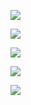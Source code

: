 ![](https://media.tenor.com/KyQn8EktSfsAAAAM/cassio-guitarra.gif)







![](https://media.tenor.com/xVlgmC8rAHcAAAAC/corinthians-timao.gif)







![](https://media.tenor.com/hbiKUexSQmMAAAAd/renato-augusto.gif)






![](https://media.tenor.com/4-2ipSO3LyAAAAAM/roger-guedes-corinthians-x-palmeiras.gif)



![](https://www.google.com/url?sa=i&url=https%3A%2F%2Fwww.meutimao.com.br%2Fnoticias-do-corinthians%2F347860%2Fembaixadinhas-e-confusao-em-derbi-emissora-reprisa-titulo-paulista-do-corinthians-em-1999&psig=AOvVaw1A0OUQ_KdbVy48LiV8i7GC&ust=1683802260735000&source=images&cd=vfe&ved=0CBEQjRxqFwoTCIDMvLPK6v4CFQAAAAAdAAAAABAD)
